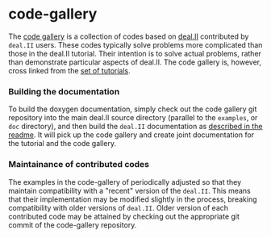 # code-gallery
The [code gallery](https://dealii.org/developer/doxygen/deal.II/CodeGallery.html)
is a collection of codes based on [deal.II](https://www.dealii.org)
contributed by `deal.II` users. These codes typically solve problems more
complicated than those in the deal.II tutorial. Their intention is to solve
actual problems, rather than demonstrate particular aspects of deal.II. The
code gallery is, however, cross linked from the
[set of tutorials](https://dealii.org/developer/doxygen/deal.II/Tutorial.html#TutorialConnectionGraph).

### Building the documentation

To build the doxygen documentation, simply check out the code gallery git
repository into the main deal.II source directory (parallel to the
`examples`, or `doc` directory), and then build the `deal.II` documentation
as
[described in the readme](https://www.dealii.org/developer/readme.html#documentation).
It will pick up the code gallery and create joint documentation for the
tutorial and the code gallery.

### Maintainance of contributed codes

The examples in the code-gallery of periodically adjusted so that they
maintain compatibility with a "recent" version of the `deal.II`. This means
that their implementation may be modified slightly in the process, breaking
compatibility with older versions of `deal.II`. Older version of each
contributed code may be attained by checking out the appropriate git commit
of the code-gallery repository.

